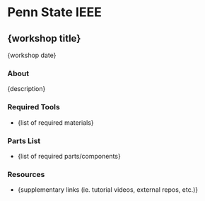 # Penn State IEEE
## {workshop title}
{workshop date}

### About 
{description}

### Required Tools
- {list of required materials}

### Parts List
- {list of required parts/components}

### Resources
- {supplementary links (ie. tutorial videos, external repos, etc.)}

